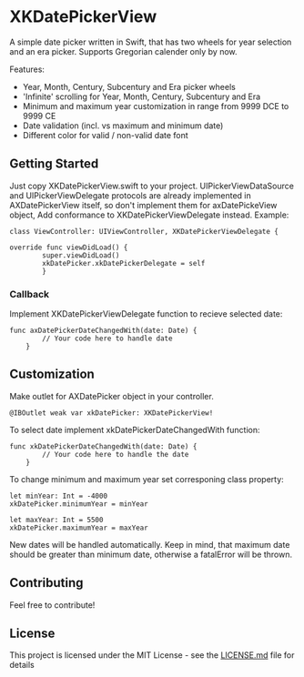 # XKDatePickerView

A simple date picker written in Swift, that has two wheels for year selection and an era picker. Supports Gregorian calender only by now.

Features:
* Year, Month, Century, Subcentury and Era picker wheels
* 'Infinite' scrolling for Year, Month, Century, Subcentury and Era
* Minimum and maximum year customization in range from 9999 DCE to 9999 CE
* Date validation (incl. vs maximum and minimum date)
* Different color for valid / non-valid date font

## Getting Started

Just copy XKDatePickerView.swift to your project.
UIPickerViewDataSource and UIPickerViewDelegate protocols are already implemented in AXDatePickerView itself, so don't implement them for axDatePickeView object,
Add conformance to XKDatePickerViewDelegate instead. Example:

```
class ViewController: UIViewController, XKDatePickerViewDelegate {

override func viewDidLoad() {
        super.viewDidLoad()
        xkDatePicker.xkDatePickerDelegate = self
        }
```

### Callback

Implement XKDatePickerViewDelegate function to recieve selected date:
```
func axDatePickerDateChangedWith(date: Date) {
        // Your code here to handle date
    }
```

## Customization
Make outlet for AXDatePicker object in your controller.
```
@IBOutlet weak var xkDatePicker: XKDatePickerView!
```

To select date implement xkDatePickerDateChangedWith function:
```
func xkDatePickerDateChangedWith(date: Date) {
        // Your code here to handle the date
    }
```

To change minimum and maximum year set corresponing class property:
```
let minYear: Int = -4000
xkDatePicker.minimumYear = minYear

let maxYear: Int = 5500
xkDatePicker.maximumYear = maxYear
```
New dates will be handled automatically. Keep in mind, that maximum date should be greater than minimum date, otherwise a fatalError will be thrown.

## Contributing

Feel free to contribute!

## License

This project is licensed under the MIT License - see the [LICENSE.md](LICENSE.md) file for details
